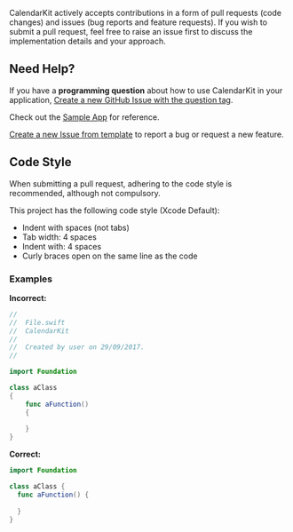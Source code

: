 CalendarKit actively accepts contributions in a form of pull requests (code changes) and issues (bug reports and feature requests). If you wish to submit a pull request, feel free to raise an issue first to discuss the implementation details and your approach.

## Need Help?
If you have a **programming question** about how to use CalendarKit in your application, [Create a new GitHub Issue with the question tag](https://github.com/richardtop/CalendarKit/issues/new?assignees=&labels=question&projects=&template=question.md&title=).

Check out the [Sample App](https://github.com/richardtop/CalendarApp) for reference.

[Create a new Issue from template](https://github.com/richardtop/CalendarKit/issues/new/choose) to report a bug or request a new feature.



## Code Style
When submitting a pull request, adhering to the code style is recommended, although not compulsory.

This project has the following code style (Xcode Default):

* Indent with spaces (not tabs)
* Tab width: 4 spaces
* Indent with: 4 spaces
* Curly braces open on the same line as the code

### Examples

**Incorrect:**

```Swift
//
//  File.swift
//  CalendarKit
//
//  Created by user on 29/09/2017.
//

import Foundation

class aClass
{
    func aFunction()
    {
        
    }
}
```

**Correct:**

```Swift
import Foundation

class aClass {
  func aFunction() {
    
  }
}

```
